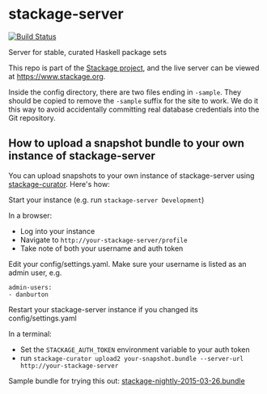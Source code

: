 stackage-server
===============

[![Build Status](https://travis-ci.org/fpco/stackage-server.svg?branch=master)](https://travis-ci.org/fpco/stackage-server)

Server for stable, curated Haskell package sets

This repo is part of the [Stackage project](https://github.com/fpco/stackage),
and the live server can be viewed at https://www.stackage.org.

Inside the config directory, there are two files ending in `-sample`. They
should be copied to remove the `-sample` suffix for the site to work. We do it
this way to avoid accidentally committing real database credentials into the
Git repository.

## How to upload a snapshot bundle to your own instance of stackage-server

You can upload snapshots to your own instance of stackage-server using
[stackage-curator](https://github.com/fpco/stackage-curator).
Here's how:

Start your instance (e.g. run `stackage-server Development`)

In a browser:

* Log into your instance
* Navigate to `http://your-stackage-server/profile`
* Take note of both your username and auth token

Edit your config/settings.yaml. Make sure your username is listed as an admin user, e.g.

```
admin-users:  
- danburton
```

Restart your stackage-server instance if you changed its config/settings.yaml

In a terminal:

* Set the `STACKAGE_AUTH_TOKEN` environment variable to your auth token
* run `stackage-curator upload2 your-snapshot.bundle --server-url http://your-stackage-server`

Sample bundle for trying this out: [stackage-nightly-2015-03-26.bundle](https://s3.amazonaws.com/download.fpcomplete.com/michael/stackage-nightly-2015-03-26.bundle)
